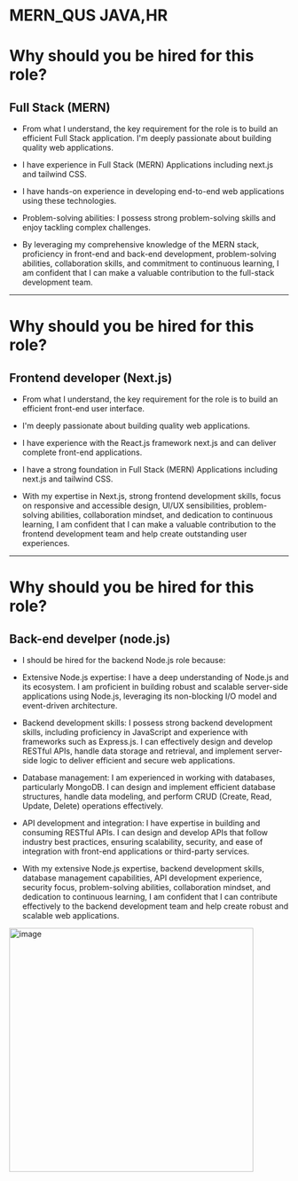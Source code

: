 # MERN_QUS JAVA,HR

# Why should you be hired for this role?

## Full Stack (MERN)
- From what I understand, the key requirement for the role is to build an efficient Full Stack application. I'm deeply passionate about building quality web applications. 

- I have experience in Full Stack (MERN) Applications including next.js and tailwind CSS.

- I have hands-on experience in developing end-to-end web applications using these technologies.

- Problem-solving abilities: I possess strong problem-solving skills and enjoy tackling complex challenges.

- By leveraging my comprehensive knowledge of the MERN stack, proficiency in front-end and back-end development, problem-solving abilities, collaboration skills, and commitment to continuous learning, I am confident that I can make a valuable contribution to the full-stack development team.

---
# Why should you be hired for this role?

## Frontend developer (Next.js)

- From what I understand, the key requirement for the role is to build an efficient front-end user interface.

-  I'm deeply passionate about building quality web applications. 

-  I have experience with the React.js framework  next.js and can deliver complete front-end applications.

- I have a strong foundation in Full Stack (MERN) Applications including next.js and tailwind CSS.

- With my expertise in Next.js, strong frontend development skills, focus on responsive and accessible design, UI/UX sensibilities, problem-solving abilities, collaboration mindset, and dedication to continuous learning, I am confident that I can make a valuable contribution to the frontend development team and help create outstanding user experiences.

---

# Why should you be hired for this role?

## Back-end develper (node.js)

- I should be hired for the backend Node.js role because:

- Extensive Node.js expertise: I have a deep understanding of Node.js and its ecosystem. I am proficient in building robust and scalable server-side applications using Node.js, leveraging its non-blocking I/O model and event-driven architecture.

- Backend development skills: I possess strong backend development skills, including proficiency in JavaScript and experience with frameworks such as Express.js. I can effectively design and develop RESTful APIs, handle data storage and retrieval, and implement server-side logic to deliver efficient and secure web applications.

- Database management: I am experienced in working with databases, particularly MongoDB. I can design and implement efficient database structures, handle data modeling, and perform CRUD (Create, Read, Update, Delete) operations effectively.

- API development and integration: I have expertise in building and consuming RESTful APIs. I can design and develop APIs that follow industry best practices, ensuring scalability, security, and ease of integration with front-end applications or third-party services.

- With my extensive Node.js expertise, backend development skills, database management capabilities, API development experience, security focus, problem-solving abilities, collaboration mindset, and dedication to continuous learning, I am confident that I can contribute effectively to the backend development team and help create robust and scalable web applications.



<img width="440" alt="image" src="https://github.com/pattjoshi/MERN_QUS/assets/78966839/2d764382-30d3-4039-976b-9cc95357615b">




